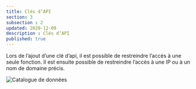 ```yaml
---
title: Clés d’API
section: 3
subsection : 2
updated: 2020-12-09
description : Clés d’API
published: true
---
```



Lors de l’ajout d’une clé d’api, il est possible de restreindre l’accès à une seule fonction. Il est ensuite possible de restreindre l’accès à une IP ou à un nom de domaine précis.


![Catalogue de données](./images/functional-presentation//ajout-api.jpg)
